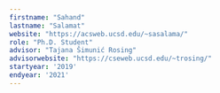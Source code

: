 ```yaml
---
firstname: "Sahand"
lastname: "Salamat"
website: "https://acsweb.ucsd.edu/~sasalama/"
role: "Ph.D. Student"
advisor: "Tajana Šimunić Rosing"
advisorwebsite: "https://cseweb.ucsd.edu/~trosing/"
startyear: '2019'
endyear: '2021'
---
```

